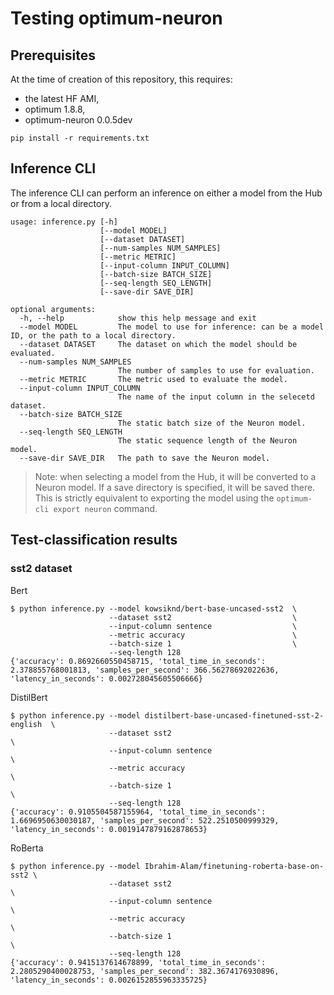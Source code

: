 # Testing optimum-neuron

## Prerequisites

At the time of creation of this repository, this requires:
- the latest HF AMI,
- optimum 1.8.8,
- optimum-neuron 0.0.5dev

```
pip install -r requirements.txt
```

## Inference CLI

The inference CLI can perform an inference on either a model from the Hub or from a local directory.

```
usage: inference.py [-h]
                    [--model MODEL]
                    [--dataset DATASET]
                    [--num-samples NUM_SAMPLES]
                    [--metric METRIC]
                    [--input-column INPUT_COLUMN]
                    [--batch-size BATCH_SIZE]
                    [--seq-length SEQ_LENGTH]
                    [--save-dir SAVE_DIR]

optional arguments:
  -h, --help            show this help message and exit
  --model MODEL         The model to use for inference: can be a model ID, or the path to a local directory.
  --dataset DATASET     The dataset on which the model should be evaluated.
  --num-samples NUM_SAMPLES
                        The number of samples to use for evaluation.
  --metric METRIC       The metric used to evaluate the model.
  --input-column INPUT_COLUMN
                        The name of the input column in the selecetd dataset.
  --batch-size BATCH_SIZE
                        The static batch size of the Neuron model.
  --seq-length SEQ_LENGTH
                        The static sequence length of the Neuron model.
  --save-dir SAVE_DIR   The path to save the Neuron model.
  ```

  >Note: when selecting a model from the Hub, it will be converted to a Neuron model. If a save directory is specified, it
  will be saved there. This is strictly equivalent to exporting the model using the `optimum-cli export neuron` command.


## Test-classification results


### sst2 dataset

Bert

```
$ python inference.py --model kowsiknd/bert-base-uncased-sst2  \
                      --dataset sst2                           \
                      --input-column sentence                  \
                      --metric accuracy                        \
                      --batch-size 1                           \
                      --seq-length 128
{'accuracy': 0.8692660550458715, 'total_time_in_seconds': 2.378855768001813, 'samples_per_second': 366.56278692022636, 'latency_in_seconds': 0.002728045605506666}
```

DistilBert

```
$ python inference.py --model distilbert-base-uncased-finetuned-sst-2-english  \
                      --dataset sst2                                           \
                      --input-column sentence                                  \
                      --metric accuracy                                        \
                      --batch-size 1                                           \
                      --seq-length 128
{'accuracy': 0.9105504587155964, 'total_time_in_seconds': 1.6696950630030187, 'samples_per_second': 522.2510500999329, 'latency_in_seconds': 0.0019147879162878653}
```

RoBerta

```
$ python inference.py --model Ibrahim-Alam/finetuning-roberta-base-on-sst2 \
                      --dataset sst2                                       \
                      --input-column sentence                              \
                      --metric accuracy                                    \
                      --batch-size 1                                       \
                      --seq-length 128
{'accuracy': 0.9415137614678899, 'total_time_in_seconds': 2.2805290400028753, 'samples_per_second': 382.3674176930896, 'latency_in_seconds': 0.0026152855963335725}
```